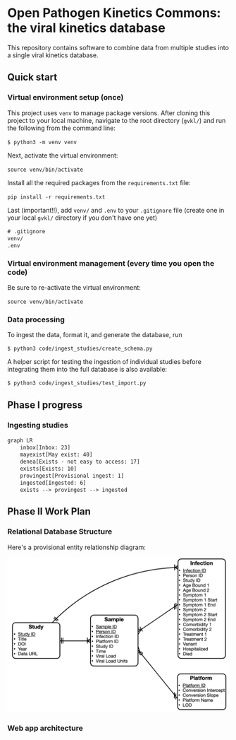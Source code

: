 # Open Pathogen Kinetics Commons: the viral kinetics database

This repository contains software to combine data from multiple studies into a single viral kinetics database. 

## Quick start

### Virtual environment setup (once)
This project uses `venv` to manage package versions. After cloning this project to your local machine, navigate to the root directory (`gvkl/`) and run the following from the command line: 

`$ python3 -m venv venv`

Next, activate the virtual environment: 

`source venv/bin/activate`

Install all the required packages from the `requirements.txt` file: 

`pip install -r requirements.txt`

Last (important!!), add `venv/` and `.env` to your `.gitignore` file (create one in your local `gvkl/` directory if you don't have one yet) 

```
# .gitignore
venv/
.env
```

### Virtual environment management (every time you open the code) 

Be sure to re-activate the virtual environment: 

`source venv/bin/activate`

### Data processing 

To ingest the data, format it, and generate the database, run 

```
$ python3 code/ingest_studies/create_schema.py
```

A helper script for testing the ingestion of individual studies before integrating them into the full database is also available: 

```
$ python3 code/ingest_studies/test_import.py
```

## Phase I progress

### Ingesting studies 

```mermaid
graph LR
	inbox[Inbox: 23]
	mayexist[May exist: 40]
	denea[Exists - not easy to access: 17]
	exists[Exists: 10]
	provingest[Provisional ingest: 1]
	ingested[Ingested: 6]
	exists --> provingest --> ingested
```


## Phase II Work Plan

### Relational Database Structure 

Here's a provisional entity relationship diagram: 

![An entity relationship diagram for the OpenPKCommons](figures/ERD.png)

### Web app architecture 

